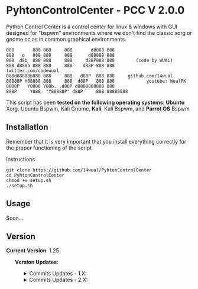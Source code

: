 # PyhtonControlCenter - PCC V 2.0.0
Python Control Center is a control center for linux & windows with GUI designed for "bspwm" environments where we don't find the classic xorg or gnome cc as in common graphical environments.

```
888       888 888     888       d8888 888
888   o   888 888     888      d88888 888
888  d8b  888 888     888     d88P888 888        (code by WUAL)
888 d888b 888 888     888    d88P 888 888            twitter.com/codewual
888d88888b888 888     888   d88P  888 888     github.com/14wual
88888P Y88888 888     888  d88P   888 888            youtube: WualPK
8888P   Y8888 Y88b. .d88P d8888888888 888     
888P     Y888  "Y88888P" d88P     888 88888888
```

<p>This script has been <b>tested on the following operating systems</b>: <b>Ubuntu</b> Xorg, Ubuntu Bspwm, Kali Gnome, <b>Kali</b>, Kali Bspwm, and <b>Parrot OS</b> Bspwm</p>


<h2>Installation</h2>

<p>Remember that it is very important that you install everything correctly for the proper functioning of the script</p>

<p>Instructions</p>

```
git clone https://github.com/14wual/PyhtonControlCenter
cd PyhtonControlCenter
chmod +x setup.sh
./setup.sh
```

## Usage

Soon...

<h2>Version</h2>
<p><b>Current Version</b>: 1.25</p>
<ul>
    <p><b>Version Updates</b>:</p>
    <ul>
        <details>
            <summary>Commits Updates - 1.X:</summary>
            <ul>
                <details>
                    <summary>Version 1.01</summary>
                    <ul>
                        <li>03-nov-22 / 20-nov-22 </li>
                        <ul>
                            <li>Scheduled Script Modules</li>
                            <ul>
                                <li>Wifi module with their respective options</li>
                                <li>Bluetooth module with their respective options</li>
                                <li>Status module with their respective options</li>
                                <li>Lock module</li>
                                <li>Sound module with their respective options</li>
                                <li>Brightness module</li>
                            </ul>
                        </ul>
                    </ul>
                </details>
            </ul>
            <ul>
                <details>
                    <summary>Version 1.05</summary>
                    <ul>
                        <li>23-nov-22 </li>
                        <ul>
                            <li>Creation of the repository: <a href="https://github.com/14wual/PyhtonControlCenter"></a><b>PCC</b></li>
                            <li><b>Main Script Post</b></li>
                            <li>Version V1 of the README.md file (<i>RDME-V01</i>)</li>
                        </ul>
                    </ul>
                </details>
            </ul>
            <ul>
                <details>
                    <summary>Version 1.08</summary>
                    <ul>
                        <li>23-nov-22</li>
                        <ul>
                            <li>Posted the code and scripts py of the <b>scripts individually</b>. Find them <a href="scripts">here</a></li>
                            <li>Updated installation and requirements file</li>
                            <li>Updated README.md file (<i>RDME-V05</i>)</li>
                        </ul>
                    </ul>
                </details>
            </ul>
            <ul>
                <details>
                    <summary>Version 1.10</summary>
                    <ul>
                        <li>24-nov-22 </li>
                        <ul>
                            <li><b>Terminal command created</b></li>
                            <li>PCC file (<i>sh</i>) upload (command)</li>
                            <li>Updated README.md file (<i>RDME-V09</i>)</li>
                            <li><b>Posted PCC Options</b> Dirs && Scripts</li>
                        </ul>
                    </ul>
                </details>
            </ul>
            <ul>
                <details>
                    <summary>Version 1.30</summary>
                    <ul>
                        <li>27-nov-22</li>
                        <ul>
                            <li><b>Setup file</b> (setup.py) <b>bugs fixed</b></li>
                            <li>Check file for "options" <b> folder posted</b></li>
                            <li>Updated README.md file</li>
                        </ul>
                    </ul>
                </details>
            </ul>
        </details>
        <details>
            <summary>Commits Updates - 2.X:</summary>
            After a small stagnation in the work of the script, PCC returns in its most complex version and with this, its latest version, or at least on December 1, 2023.

PCC returns in all its splendor, and it is that a way has been found to have a simple and functional graphical interface, with complete backward compatibility between Windows and Linux systems, and of course, compatible with the environment for which it was created, "BSPWM".

What does this new version add?

PCC has been programmed from scratch, this time making use of pages in python scripts for more efficient code reading and scripting.

Improvements:

[Wifi]
  - In the label where the Wi-Fi functionalities are chosen, a message will be displayed depending on whether the Wi-Fi is connected or not, and to which SSID it is connected.
  - Fixed bugs that wouldn't let you connect to a specific SSID. Now, when choosing this functionality, a pop-up window will appear with all the Wi-Fi in button mode, with a text entry to write the password and finally, a button that will execute a function to connect to that access point.
  - The function will open (as is done as a general rule in all control centers) the Wi-Fi configuration window, regardless of whether it is a Windows or Linux Operating System.
  - The "Turn ON/OFF Wifi" function has not undergone many changes if we refer to the user or the developer

[Drums]
  - This has been my favorite module in the update, and it is that this is simply made up of two labels, the image and the text. The image is made up of three images depending on the state it is in (normal, low battery, charging). The texts are formed as follows: "MESSAGE + Battery Percentage". The message, like the image, varies between states, which are: normal, low battery, high battery, charging.

[Bright]
  - This functionality has been improved. Like the rest of the project, it is compatible with linux and windows and as an improvement, the brightness control is independent of the screen you are using, now it can be used with several screens at the same time. But speaking about the user, now it is a "Slide Bar", which works like the common cc.

[Device-Mode]
  - Here we talk about 4 modes (lock screen, power off, restart and log out). These have not changed in algorithm, the new thing apart from the GUI, is that now when "clicking" on any of the options, a confirmation pop-up window appears.

[Other-GUI]
  - The program is not scalable.
  - This also has a function that makes it always stay at the top, since this program is designed to execute the action and close it.

[Bluetooth]
  - In the label where the Bluetooth functionalities are chosen, a message will be displayed depending on whether the Wi-Fi is enabled or not.

[SETUP]
  - Once again, the requirements must be installed, since this script brings many new libraries. There is a new way to install them (read README.md)

To ADD (For version 3.0)

[Bluetooth]
  - Bugs that did not allow connecting to a specific Device have been fixed. Now, when choosing this functionality, a pop-up window will appear with all the devices in button mode that, when clicked, will execute a function to connect to that device.
  - The function will open (as is done as a general rule in all control centers) the Bluetooth configuration window, regardless of whether it is a Windows or Linux Operating System.
  - The "Turn ON/OFF Bluetooth" function has not undergone many changes if we refer to the user or the developer

[AUDIO]
  - Currently, the "Slide Bar" is added, but like the bluethooth function, it is disabled, waiting for the third update.
    </ul>
    
</ul>

